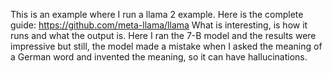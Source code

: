 This is an example where I run a llama 2 example. Here is the complete guide:
https://github.com/meta-llama/llama
What is interesting, is how it runs and what the output is. 
Here I ran the 7-B model and the results were impressive but still, the model made a mistake 
when I asked the meaning of a German word and invented the meaning,
so it can have hallucinations.
